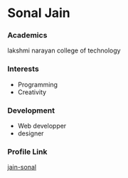 # Sonal Jain

### Academics

lakshmi narayan college of technology

### Interests

- Programming
- Creativity

### Development

- Web developper
- designer


### Profile Link
[jain-sonal](https://github.com/jain-sonal)

